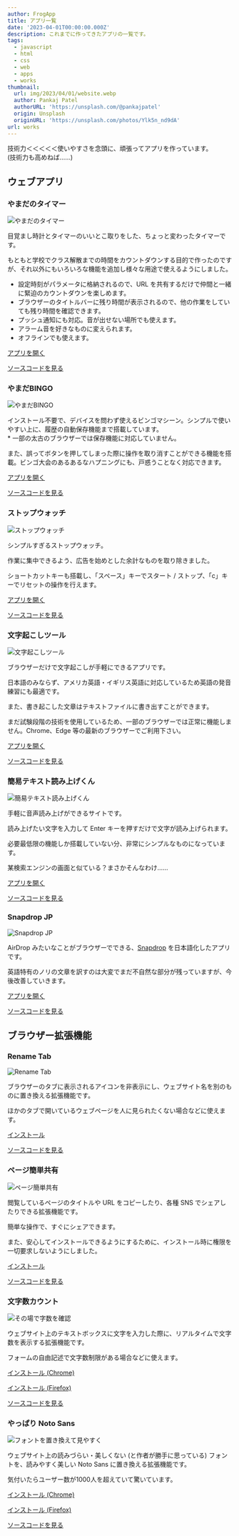 ```yaml
---
author: FrogApp
title: アプリ一覧
date: '2023-04-01T00:00:00.000Z'
description: これまでに作ってきたアプリの一覧です。
tags:
  - javascript
  - html
  - css
  - web
  - apps
  - works
thumbnail:
  url: img/2023/04/01/website.webp
  author: Pankaj Patel
  authorURL: 'https://unsplash.com/@pankajpatel'
  origin: Unsplash
  originURL: 'https://unsplash.com/photos/Ylk5n_nd9dA'
url: works
---
```


技術力＜＜＜＜＜使いやすさを念頭に、頑張ってアプリを作っています。\
(技術力も高めねば……)

## ウェブアプリ

### やまだのタイマー

![やまだのタイマー](/img/works/timer.webp)

目覚まし時計とタイマーのいいとこ取りをした、ちょっと変わったタイマーです。

もともと学校でクラス解散までの時間をカウントダウンする目的で作ったのですが、それ以外にもいろいろな機能を追加し様々な用途で使えるようにしました。

* 設定時刻がパラメータに格納されるので、URL を共有するだけで仲間と一緒に緊迫のカウントダウンを楽しめます。
* ブラウザーのタイトルバーに残り時間が表示されるので、他の作業をしていても残り時間を確認できます。
* プッシュ通知にも対応。音が出せない場所でも使えます。
* アラーム音を好きなものに変えられます。
* オフラインでも使えます。

[アプリを開く](https://timer.frogapp.net)

[ソースコードを見る](https://github.com/r-40021/countdown-timer)

### やまだBINGO

![やまだBINGO](/img/works/bingo.webp)

インストール不要で、デバイスを問わず使えるビンゴマシーン。シンプルで使いやすい上に、履歴の自動保存機能まで搭載しています。\
\* 一部の太古のブラウザーでは保存機能に対応していません。

また、誤ってボタンを押してしまった際に操作を取り消すことができる機能を搭載。ビンゴ大会のあるあるなハプニングにも、戸惑うことなく対応できます。

[アプリを開く](https://bingo.frogapp.net/)

[ソースコードを見る](https://github.com/r-40021/bingo)

### ストップウォッチ

![ストップウォッチ](/img/works/stopwatch.webp)

シンプルすぎるストップウォッチ。

作業に集中できるよう、広告を始めとした余計なものを取り除きました。

ショートカットキーも搭載し、「スペース」キーでスタート / ストップ、「c」キーでリセットの操作を行えます。

[アプリを開く](https://stopwatch.frogapp.net/)

[ソースコードを見る](https://github.com/r-40021/stopwatch/)

### 文字起こしツール

![文字起こしツール](/img/works/speech.webp)

ブラウザーだけで文字起こしが手軽にできるアプリです。

日本語のみならず、アメリカ英語・イギリス英語に対応しているため英語の発音練習にも最適です。

また、書き起こした文章はテキストファイルに書き出すことができます。

まだ試験段階の技術を使用しているため、一部のブラウザーでは正常に機能しません。Chrome、Edge 等の最新のブラウザーでご利用下さい。

[アプリを開く](https://speech.frogapp.net/)

[ソースコードを見る](https://github.com/r-40021/web-speech-api)

### 簡易テキスト読み上げくん

![簡易テキスト読み上げくん](/img/works/read.webp)

手軽に音声読み上げができるサイトです。

読み上げたい文字を入力して Enter キーを押すだけで文字が読み上げられます。

必要最低限の機能しか搭載していない分、非常にシンプルなものになっています。

某検索エンジンの画面と似ている？まさかそんなわけ……

[アプリを開く](https://read.frogapp.net/)

[ソースコードを見る](https://github.com/r-40021/read-text)

### Snapdrop JP

![Snapdrop JP](/img/works/snapdrop-jp.webp)

AirDrop みたいなことがブラウザーでできる、[Snapdrop](https://snapdrop.net/) を日本語化したアプリです。

英語特有のノリの文章を訳すのは大変でまだ不自然な部分が残っていますが、今後改善していきます。

[アプリを開く](https://share.frogapp.net/)

[ソースコードを見る](https://github.com/r-40021/snapdrop-jp)

## ブラウザー拡張機能

### Rename Tab

![Rename Tab](/img/works/rename-tab.png)

ブラウザーのタブに表示されるアイコンを非表示にし、ウェブサイト名を別のものに置き換える拡張機能です。

ほかのタブで開いているウェブページを人に見られたくない場合などに使えます。

[インストール](https://chrome.google.com/webstore/detail/rename-tab/nbpkdabdmbefnemcjehinaeklgmngdoo)

[ソースコードを見る](https://github.com/r-40021/rename_tab)

### ページ簡単共有

![ページ簡単共有](/img/works/share.png)

閲覧しているページのタイトルや URL をコピーしたり、各種 SNS でシェアしたりできる拡張機能です。

簡単な操作で、すぐにシェアできます。

また、安心してインストールできるようにするために、インストール時に権限を一切要求しないようにしました。

[インストール](https://chrome.google.com/webstore/detail/easy-page-sharing/eoccdpbaigkllhflcgidhpcedgmlckkp)

[ソースコードを見る](https://github.com/r-40021/copy_title-URL)

### 文字数カウント

![その場で字数を確認](/img/works/count-character.jpg)

ウェブサイト上のテキストボックスに文字を入力した際に、リアルタイムで文字数を表示する拡張機能です。

フォームの自由記述で文字数制限がある場合などに使えます。

[インストール (Chrome)](https://chrome.google.com/webstore/detail/%E6%96%87%E5%AD%97%E6%95%B0%E3%82%AB%E3%82%A6%E3%83%B3%E3%83%88/bhfihcmmnnagikobmgakbjliddjmfgmd)

[インストール (Firefox)](https://addons.mozilla.org/ja/firefox/addon/count-character/)

[ソースコードを見る](https://github.com/r-40021/count-character)

### やっぱり Noto Sans

![フォントを置き換えて見やすく](/img/works/replace-font.jpg)

ウェブサイト上の読みづらい・美しくない (と作者が勝手に思っている) フォントを、読みやすく美しい Noto Sans に置き換える拡張機能です。

気付いたらユーザー数が1000人を超えていて驚いています。

[インストール (Chrome)](https://chrome.google.com/webstore/detail/oecglhldbofcklanmhckefiflhfhabdd)

[インストール (Firefox)](https://addons.mozilla.org/ja/firefox/addon/replace-with-noto/)

[ソースコードを見る](https://github.com/r-40021/replace-font)
